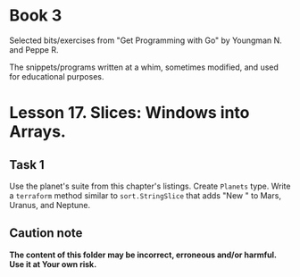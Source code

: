# Book 3

Selected bits/exercises from "Get Programming with Go" by Youngman N. and Peppe R.

The snippets/programs written at a whim, sometimes modified, and used for educational purposes.

# Lesson 17. Slices: Windows into Arrays.

## Task 1

Use the planet's suite from this chapter's listings. Create `Planets` type. Write a `terraform` method similar to `sort.StringSlice` that adds "New " to Mars, Uranus, and Neptune.

## Caution note

**The content of this folder may be incorrect, erroneous and/or harmful. Use it at Your own risk.**
